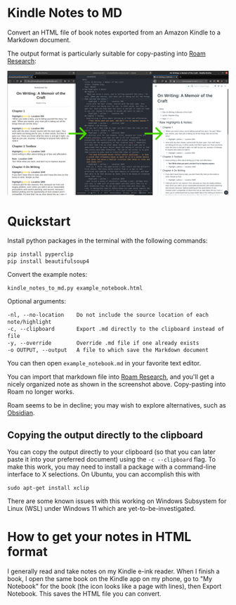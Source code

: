 # Kindle Notes to MD

Convert an HTML file of book notes exported from an Amazon Kindle to a Markdown document.

The output format is particularly suitable for copy-pasting into
[Roam Research](https://roamresearch.com):

![Screenshot](kindle_notes_html_to_md_screenshot.png)

# Quickstart

Install python packages in the terminal with the following commands:

    pip install pyperclip
    pip install beautifulsoup4

Convert the example notes:

    kindle_notes_to_md.py example_notebook.html

Optional arguments:

    -nl, --no-location    Do not include the source location of each note/highlight
    -c, --clipboard       Export .md directly to the clipboard instead of file
    -y, --override        Override .md file if one already exists
    -o OUTPUT, --output   A file to which save the Markdown document

You can then open `example_notebook.md` in your favorite text editor.

You can import that markdown file into [Roam Research](https://roamresearch.com),
and you'll get a nicely organized note as shown in the screenshot above.
Copy-pasting into Roam no longer works.

Roam seems to be in decline; you may wish to explore alternatives,
such as [Obsidian](https://obsidian.md/).

## Copying the output directly to the clipboard

You can copy the output directly to your clipboard (so that you can later paste it into your preferred document) using the `-c --clipboard` flag. To
make this work, you may need to install a package with a command-line interface to X selections. On Ubuntu, you can accomplish this with

```
sudo apt-get install xclip
```

There are some known issues with this working on Windows Subsystem for Linux (WSL) under Windows 11 which are yet-to-be-investigated.

# How to get your notes in HTML format

I generally read and take notes on my Kindle e-ink reader. When I finish a book, I open the same book on the Kindle app on my phone, go to "My
Notebook" for the book (the icon looks like a page with lines), then Export Notebook. This saves the HTML file you can convert.
